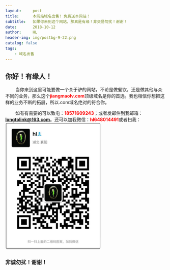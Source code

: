 ```yaml
---
layout:     post
title:      本网站域名出售! 免费送本网站！
subtitle:   如果你来到这个网站，那真是有缘！非交易勿扰！谢谢！
date:       2018-10-12
author:     HL
header-img: img/postbg-9-22.png
catalog: false
tags:
    - 域名出售
---
```


##   你好！有缘人！

&nbsp;&nbsp;&nbsp;&nbsp;&nbsp;&nbsp;&nbsp;&nbsp;当你来到这里可能要做一个关于驴的网站，不论是做餐饮，还是做其他与众不同的业务，那么这个<strong style="color:red;">jiangmaolv.com</strong>顶级域名是你的首选。我也相信你想把这样的业务不断的拓展，所以.com域名绝对的符合你。

&nbsp;&nbsp;&nbsp;&nbsp;&nbsp;&nbsp;&nbsp;&nbsp;如有有需要的可以致电：<strong style="color:red;">18571609243</strong>；或者发邮件到我邮箱：<strong style="color:red;">longtolink@163.com</strong>。还可以加我微信：<strong style="color:red;">hl648014491</strong>或者扫我：
<img src="/img/mycode.jpg" width="300">



###  非诚勿扰！谢谢！